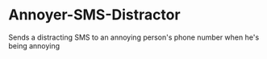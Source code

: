 Annoyer-SMS-Distractor
======================

Sends a distracting SMS to an annoying person's phone number when he's being annoying
